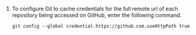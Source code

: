 1. To configure Git to cache credentials for the full remote url of each repository being accessed on GitHub, enter the following command.

   ```shell{:copy}
   git config --global credential.https://github.com.useHttpPath true
   ```
